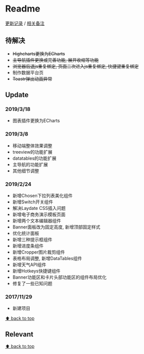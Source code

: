 # Readme

[更新记录](#update) / [相关备注](#relevant)

## 待解决

- ~~Highcharts更换为ECharts~~
- ~~主导航插件更换或完善功能, 展开收缩等功能~~
- ~~浏览器后退js重复绑定, 页面二次进入js重复绑定, 快捷键重复绑定~~
- 制作数据平台页
- ~~Toastr弹出动画异常~~

## Update

### 2019/3/18
- 图表插件更换为ECharts

### 2019/3/8
- 移动端整体效果调整
- treeview的功能扩展
- datatables的功能扩展
- 主导航的功能扩展
- 其他细节调整

### 2019/2/24

- 新增Chosen下拉列表美化组件
- 新增Switch开关组件
- 解决Laydate CSS插入问题
- 新增电子商务演示模板页面
- 新增两个文本编辑器组件
- Banner面板改为固定高度, 新增顶部固定样式
- 优化统计面板
- 新增三种提示框组件
- 新增进度条组件
- 新增Cropper图片裁剪组件
- 表格布局调整, 新增DataTables组件
- 新增天气API组件
- 新增Hotkeys快捷键组件
- Banner功能区和卡片头部功能区的组件布局优化
- 修复了一些已知问题

### 2017/11/29

- 新建项目

[⬆ back to top](#readme)

## Relevant

[⬆ back to top](#readme)
